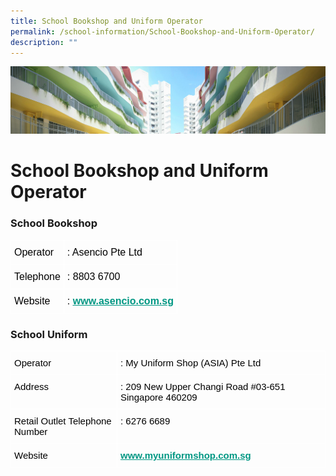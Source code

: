 ```yaml
---
title: School Bookshop and Uniform Operator
permalink: /school-information/School-Bookshop-and-Uniform-Operator/
description: ""
---
```

![](/images/SchoolInformation.jpg)


School Bookshop and Uniform Operator
====================================

### School Bookshop

<style type="text/css">
.tg  {border-collapse:collapse;border-spacing:0;}
.tg td{border-color:black;border-style:solid;border-width:1px;font-family:Arial, sans-serif;font-size:14px;
  overflow:hidden;padding:10px 5px;word-break:normal;}
.tg th{border-color:black;border-style:solid;border-width:1px;font-family:Arial, sans-serif;font-size:14px;
  font-weight:normal;overflow:hidden;padding:10px 5px;word-break:normal;}
.tg .tg-czno{border-color:#ffffff;font-size:16px;text-align:left;vertical-align:top}
</style>
<table class="tg">
<thead>
  <tr>
    <th class="tg-czno"><span style="font-weight:400;color:#000">Operator</span></th>
    <th class="tg-czno"><span style="font-weight:400;color:#000">: Asencio Pte Ltd</span></th>
  </tr>
</thead>
<tbody>
  <tr>
    <td class="tg-czno"><span style="font-weight:400;color:#000">Telephone</span></td>
    <td class="tg-czno"><span style="font-weight:400;color:#000">: 8803 6700</span></td>
  </tr>
  <tr>
    <td class="tg-czno"><span style="font-weight:400;color:#000">Website</span></td>
    <td class="tg-czno"><span style="font-weight:400;color:#000">:</span> <a href="http://www.asencio.com.sg/"><span style="font-weight:600;text-decoration:underline;color:#009783">www.asencio.com.sg</span></a></td>
  </tr>
</tbody>
</table>


### School Uniform

<style type="text/css">
.tg  {border-collapse:collapse;border-spacing:0;}
.tg td{border-color:black;border-style:solid;border-width:1px;font-family:Arial, sans-serif;font-size:14px;
  overflow:hidden;padding:10px 5px;word-break:normal;}
.tg th{border-color:black;border-style:solid;border-width:1px;font-family:Arial, sans-serif;font-size:14px;
  font-weight:normal;overflow:hidden;padding:10px 5px;word-break:normal;}
.tg .tg-kp6f{border-color:#ffffff;color:#009783;font-size:15px;font-weight:bold;text-align:left;text-decoration:underline;
  vertical-align:top}
.tg .tg-uxdp{border-color:#ffffff;font-size:15px;text-align:left;vertical-align:top}
</style>
<table class="tg">
<thead>
  <tr>
    <th class="tg-uxdp"><span style="font-weight:400;color:#000">Operator</span></th>
    <th class="tg-uxdp"><span style="font-weight:400;color:#000">: My Uniform Shop (ASIA) Pte Ltd</span></th>
  </tr>
</thead>
<tbody>
  <tr>
    <td class="tg-uxdp"><span style="font-weight:400;color:#000">Address</span></td>
    <td class="tg-uxdp"><span style="font-weight:400;color:#000">: 209 New Upper Changi Road #03-651 Singapore 460209</span></td>
  </tr>
  <tr>
    <td class="tg-uxdp"><span style="font-weight:400;color:#000">Retail Outlet Telephone Number</span></td>
    <td class="tg-uxdp"><span style="font-weight:400;color:#000">: 6276 6689</span></td>
  </tr>
  <tr>
    <td class="tg-uxdp"><span style="font-weight:400;color:#000">Website</span></td>
    <td class="tg-kp6f"><a href="https://www.myuniformshop.com.sg/"><span style="font-weight:600;text-decoration:underline;color:#009783">www.myuniformshop.com.sg</span></a></td>
  </tr>
</tbody>
</table>